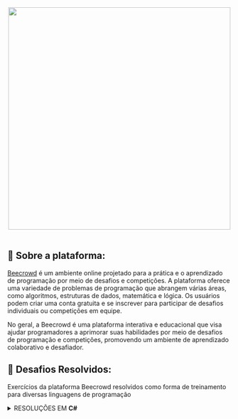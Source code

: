 <div align="center">
  <a href="https://www.beecrowd.com.br/judge/en/login">
    <img src="https://github.com/monzadrifteiro/2023_BEECROWD/assets/93940387/a8dd0690-3158-44ba-a5ce-3d21e32adb73" width="500">
  </a>
</div>

<br>

## 🐝 Sobre a plataforma:

<a href="https://www.beecrowd.com.br/judge/en/login">Beecrowd</a> é um ambiente online projetado para a prática e o aprendizado de programação por meio de desafios e competições. A plataforma oferece uma variedade de problemas de programação que abrangem várias áreas, como algoritmos, estruturas de dados, matemática e lógica. Os usuários podem criar uma conta gratuita e se inscrever para participar de desafios individuais ou competições em equipe.

No geral, a Beecrowd é uma plataforma interativa e educacional que visa ajudar programadores a aprimorar suas habilidades por meio de desafios de programação e competições, promovendo um ambiente de aprendizado colaborativo e desafiador.

## 🎯 Desafios Resolvidos:

Exercícios da plataforma Beecrowd resolvidos como forma de treinamento para diversas linguagens de programação

<details>
  <summary>RESOLUÇÕES EM <b>C#<b></summary>
  <ul>
    <a href="https://github.com/monzadrifteiro/2023_BEECROWD/blob/main/C%23/1040.cs">
      <li>1040 - Média 3</li>
    </a>
    <a href="https://github.com/monzadrifteiro/2023_BEECROWD/blob/main/C%23/1041.cs">
      <li>1041 - Coordenadas de um Ponto</li>
    </a>
    <a href="https://github.com/monzadrifteiro/2023_BEECROWD/blob/main/C%23/1042.cs">
      <li>1042 - Sort Simples</li>
    </a>
    <a href="https://github.com/monzadrifteiro/2023_BEECROWD/blob/main/C%23/1043.cs">
      <li>1043 - Triângulo</li>
    </a>
    <a href="https://github.com/monzadrifteiro/2023_BEECROWD/blob/main/C%23/1045.cs">
      <li>1045 - Tipos de Triângulos</li>
    </a>
    <a href="https://github.com/monzadrifteiro/2023_BEECROWD/blob/main/C%23/1046.cs">
      <li>1046 - Tempo de Jogo</li>
    </a>
    <a href="https://github.com/monzadrifteiro/2023_BEECROWD/blob/main/C%23/1048.cs">
      <li>1048 - Aumento de Salário</li>
    </a>
    <a href="https://github.com/monzadrifteiro/2023_BEECROWD/blob/main/C%23/1051.cs">
      <li>1051 - Imposto de Renda</li>
    </a>
    <a href="https://github.com/monzadrifteiro/2023_BEECROWD/blob/main/C%23/1061.cs">
      <li>1061 - Tempo de um Evento</li>
    </a>
    <a href="https://github.com/monzadrifteiro/2023_BEECROWD/blob/main/C%23/1073.cs">
      <li>1073 - Quadrado de Pares</li>
    </a>
    <a href="https://github.com/monzadrifteiro/2023_BEECROWD/blob/main/C%23/1075.cs">
      <li>1075 - Resto 2</li>
    </a>
    <a href="https://github.com/monzadrifteiro/2023_BEECROWD/blob/main/C%23/1079.cs">
      <li>1079 - Médias Ponderadas</li>
    </a>
  </ul>
</details>
